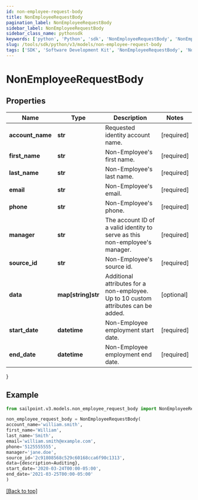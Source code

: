 ```yaml
---
id: non-employee-request-body
title: NonEmployeeRequestBody
pagination_label: NonEmployeeRequestBody
sidebar_label: NonEmployeeRequestBody
sidebar_class_name: pythonsdk
keywords: ['python', 'Python', 'sdk', 'NonEmployeeRequestBody', 'NonEmployeeRequestBody'] 
slug: /tools/sdk/python/v3/models/non-employee-request-body
tags: ['SDK', 'Software Development Kit', 'NonEmployeeRequestBody', 'NonEmployeeRequestBody']
---
```


# NonEmployeeRequestBody


## Properties

Name | Type | Description | Notes
------------ | ------------- | ------------- | -------------
**account_name** | **str** | Requested identity account name. | [required]
**first_name** | **str** | Non-Employee's first name. | [required]
**last_name** | **str** | Non-Employee's last name. | [required]
**email** | **str** | Non-Employee's email. | [required]
**phone** | **str** | Non-Employee's phone. | [required]
**manager** | **str** | The account ID of a valid identity to serve as this non-employee's manager. | [required]
**source_id** | **str** | Non-Employee's source id. | [required]
**data** | **map[string]str** | Additional attributes for a non-employee. Up to 10 custom attributes can be added. | [optional] 
**start_date** | **datetime** | Non-Employee employment start date. | [required]
**end_date** | **datetime** | Non-Employee employment end date. | [required]
}

## Example

```python
from sailpoint.v3.models.non_employee_request_body import NonEmployeeRequestBody

non_employee_request_body = NonEmployeeRequestBody(
account_name='william.smith',
first_name='William',
last_name='Smith',
email='william.smith@example.com',
phone='5125555555',
manager='jane.doe',
source_id='2c91808568c529c60168cca6f90c1313',
data={description=Auditing},
start_date='2020-03-24T00:00-05:00',
end_date='2021-03-25T00:00-05:00'
)

```
[[Back to top]](#) 

